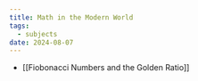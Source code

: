 ```yaml
---
title: Math in the Modern World
tags:
  - subjects
date: 2024-08-07
---
```

- [[Fiobonacci Numbers and the Golden Ratio]]